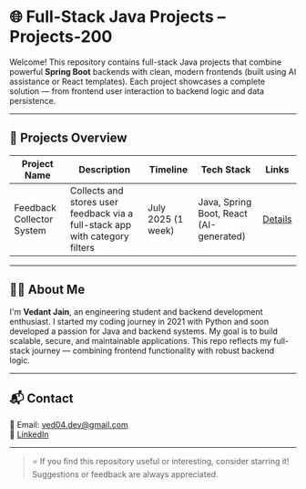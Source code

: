 # 🌐 Full-Stack Java Projects – Projects-200

Welcome! This repository contains full-stack Java projects that combine powerful **Spring Boot** backends with clean, modern frontends (built using AI assistance or React templates). Each project showcases a complete solution — from frontend user interaction to backend logic and data persistence.

---

## 🚀 Projects Overview

| Project Name              | Description                                | Timeline           | Tech Stack                              | Links                                         |
|---------------------------|--------------------------------------------|--------------------|------------------------------------------|-----------------------------------------------|
| Feedback Collector System | Collects and stores user feedback via a full-stack app with category filters | July 2025 (1 week)  | Java, Spring Boot, React (AI-generated)  | [Details](./Feedback-Collector-System/README.md) |

---

## 👨‍🎓 About Me

I'm **Vedant Jain**, an engineering student and backend development enthusiast. I started my coding journey in 2021 with Python and soon developed a passion for Java and backend systems. My goal is to build scalable, secure, and maintainable applications. This repo reflects my full-stack journey — combining frontend functionality with robust backend logic.

---

## 📬 Contact

📧 Email: ved04.dev@gmail.com  
🔗 [LinkedIn](https://www.linkedin.com/in/vedant-jain-3b0115334/)

---

> ⭐️ If you find this repository useful or interesting, consider starring it! Suggestions or feedback are always appreciated.
